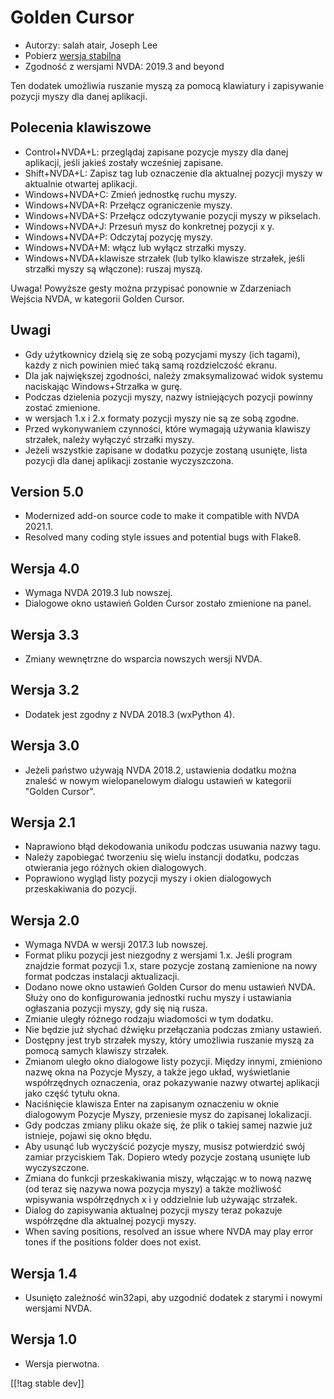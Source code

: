 # Golden Cursor #

* Autorzy: salah atair, Joseph Lee
* Pobierz [wersja stabilna][1]
* Zgodność z wersjami NVDA: 2019.3 and beyond

Ten dodatek umożliwia ruszanie myszą za pomocą klawiatury i zapisywanie
pozycji myszy dla danej aplikacji.

## Polecenia klawiszowe

* Control+NVDA+L: przeglądaj zapisane pozycje myszy dla danej aplikacji,
  jeśli jakieś zostały wcześniej zapisane.
* Shift+NVDA+L: Zapisz tag lub oznaczenie dla aktualnej pozycji myszy w
  aktualnie otwartej aplikacji.
* Windows+NVDA+C: Zmień jednostkę ruchu myszy.
* Windows+NVDA+R: Przełącz ograniczenie myszy.
* Windows+NVDA+S: Przełącz odczytywanie pozycji myszy w pikselach.
* Windows+NVDA+J: Przesuń mysz do konkretnej pozycji x y.
* Windows+NVDA+P: Odczytaj pozycję myszy.
* Windows+NVDA+M: włącz lub wyłącz strzałki myszy.
* Windows+NVDA+klawisze strzałek (lub tylko klawisze strzałek, jeśli
  strzałki myszy są włączone): ruszaj myszą.

Uwaga! Powyższe gesty można przypisać ponownie w Zdarzeniach Wejścia NVDA, w
kategorii Golden Cursor.

## Uwagi

* Gdy użytkownicy dzielą się ze sobą pozycjami myszy (ich tagami), każdy z
  nich powinien mieć taką samą rozdzielczość ekranu.
* Dla jak największej zgodności, należy zmaksymalizować widok systemu
  naciskając Windows+Strzałka w gurę.
* Podczas dzielenia pozycji myszy, nazwy istniejących pozycji powinny zostać
  zmienione.
* w wersjach 1.x i 2.x formaty pozycji myszy nie są ze sobą zgodne.
* Przed wykonywaniem czynności, które wymagają używania klawiszy strzałek,
  należy wyłączyć strzałki myszy.
* Jeżeli wszystkie zapisane w dodatku pozycje zostaną usunięte, lista
  pozycji dla danej aplikacji zostanie wyczyszczona.

## Version 5.0

* Modernized add-on source code to make it compatible with NVDA 2021.1.
* Resolved many coding style issues and potential bugs with Flake8.

## Wersja 4.0

* Wymaga NVDA 2019.3 lub nowszej.
* Dialogowe okno ustawień Golden Cursor zostało zmienione na panel.

## Wersja 3.3

* Zmiany wewnętrzne do wsparcia nowszych wersji NVDA.

## Wersja 3.2

* Dodatek jest zgodny z NVDA 2018.3 (wxPython 4).

## Wersja 3.0

* Jeżeli państwo używają NVDA 2018.2, ustawienia dodatku można znaleść w
  nowym wielopanelowym  dialogu ustawień w kategorii "Golden Cursor".

## Wersja 2.1

* Naprawiono błąd dekodowania unikodu podczas usuwania nazwy tagu.
* Należy zapobiegać tworzeniu się wielu instancji dodatku, podczas
  otwierania jego różnych okien dialogowych.
* Poprawiono wygląd listy pozycji myszy i okien dialogowych przeskakiwania
  do pozycji.

## Wersja 2.0

* Wymaga NVDA w wersji 2017.3 lub nowszej.
* Format pliku pozycji jest niezgodny z wersjami 1.x. Jeśli program znajdzie
  format pozycji 1.x, stare pozycje zostaną zamienione na nowy format
  podczas instalacji aktualizacji.
* Dodano nowe okno ustawień Golden Cursor do menu ustawień NVDA. Służy ono
  do konfigurowania jednostki ruchu myszy i ustawiania ogłaszania pozycji
  myszy, gdy się nią rusza.
* Zmianie uległy różnego rodzaju wiadomości w tym dodatku.
* Nie będzie już słychać dźwięku przełączania podczas zmiany ustawień.
* Dostępny jest tryb strzałek myszy, który umożliwia ruszanie myszą za
  pomocą samych klawiszy strzałek.
* Zmianom uległo okno dialogowe listy pozycji. Między innymi, zmieniono
  nazwę okna na Pozycje Myszy, a także jego układ, wyświetlanie
  współrzędnych oznaczenia, oraz pokazywanie nazwy otwartej aplikacji jako
  część tytułu okna.
* Naciśnięcie klawisza Enter na zapisanym oznaczeniu w oknie dialogowym
  Pozycje Myszy, przeniesie mysz do zapisanej lokalizacji.
* Gdy podczas zmiany pliku okaże się, że plik o takiej samej nazwie już
  istnieje, pojawi się okno błędu.
* Aby usunąć lub wyczyścić pozycje myszy, musisz potwierdzić swój zamiar
  przyciskiem Tak. Dopiero wtedy pozycje zostaną usunięte lub wyczyszczone.
* Zmiana do funkcji przeskakiwania miszy, włączając w to nową nazwę (od
  teraz się nazywa nowa pozycja myszy) a także możliwość wpisywania
  współrzędnych x i y oddzielnie lub używając strzałek.
* Dialog do zapisywania aktualnej pozycji myszy teraz pokazuje współrzędne
  dla aktualnej pozycji myszy.
* When saving positions, resolved an issue where NVDA may play error tones
  if the positions folder does not exist.

## Wersja 1.4

* Usunięto zależność win32api, aby uzgodnić dodatek z starymi i nowymi
  wersjami NVDA.

## Wersja 1.0

* Wersja pierwotna.

[[!tag stable dev]]

[1]: https://addons.nvda-project.org/files/get.php?file=gc

[2]: https://addons.nvda-project.org/files/get.php?file=gc-dev

